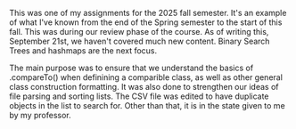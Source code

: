 This was one of my assignments for the 2025 fall semester. It's an example of what I've known from the end of the Spring semester to the start of this fall. This was during our review phase of the course. As of writing this, September 21st, we haven't covered much new content. Binary Search Trees and hashmaps are the next focus.

The main purpose was to ensure that we understand the basics of .compareTo() when definining a comparible class, as well as other general class construction formatting. It was also done to strengthen our ideas of file parsing and sorting lists. The CSV file was edited to have duplicate objects in the list to search for. Other than that, it is in the state given to me by my professor.
